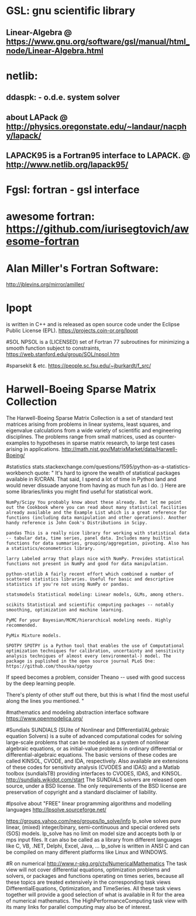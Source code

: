 # GSL: gnu scientific library

## Linear-Algebra @ https://www.gnu.org/software/gsl/manual/html_node/Linear-Algebra.html

# netlib: 

## ddaspk: - o.d.e. system solver

## about LAPack @ http://physics.oregonstate.edu/~landaur/nacphy/lapack/

## LAPACK95 is a Fortran95 interface to LAPACK. @ http://www.netlib.org/lapack95/

# Fgsl: fortran - gsl interface

# awesome fortran: https://github.com/iurisegtovich/awesome-fortran

# Alan Miller's Fortran Software:
http://jblevins.org/mirror/amiller/

# Ipopt
is written in C++ and is released as open source code under the Eclipse Public License (EPL).
https://projects.coin-or.org/Ipopt

#SOL
NPSOL is a (LICENSED) set of Fortran 77 subroutines for minimizing a smooth function subject to constraints,
https://web.stanford.edu/group/SOL/npsol.htm

#sparsekit & etc.
https://people.sc.fsu.edu/~jburkardt/f_src/

# Harwell-Boeing Sparse Matrix Collection
The Harwell-Boeing Sparse Matrix Collection is a set of standard test matrices arising from problems in linear systems, least squares, and eigenvalue calculations from a wide variety of scientific and engineering disciplines. The problems range from small matrices, used as counter-examples to hypotheses in sparse matrix research, to large test cases arising in applications.
http://math.nist.gov/MatrixMarket/data/Harwell-Boeing/

#statistics
stats.stackexchange.com/questions/1595/python-as-a-statistics-workbench
quote:
"
It's hard to ignore the wealth of statistical packages available in R/CRAN. That said, I spend a lot of time in Python land and would never dissuade anyone from having as much fun as I do. :) Here are some libraries/links you might find useful for statistical work.

    NumPy/Scipy You probably know about these already. But let me point out the Cookbook where you can read about many statistical facilities already available and the Example List which is a great reference for functions (including data manipulation and other operations). Another handy reference is John Cook's Distributions in Scipy.

    pandas This is a really nice library for working with statistical data -- tabular data, time series, panel data. Includes many builtin functions for data summaries, grouping/aggregation, pivoting. Also has a statistics/econometrics library.

    larry Labeled array that plays nice with NumPy. Provides statistical functions not present in NumPy and good for data manipulation.

    python-statlib A fairly recent effort which combined a number of scattered statistics libraries. Useful for basic and descriptive statistics if you're not using NumPy or pandas.

    statsmodels Statistical modeling: Linear models, GLMs, among others.

    scikits Statistical and scientific computing packages -- notably smoothing, optimization and machine learning.

    PyMC For your Bayesian/MCMC/hierarchical modeling needs. Highly recommended.

    PyMix Mixture models.

    SPOTPY SPOTPY is a Python tool that enables the use of Computational optimization techniques for calibration, uncertainty and sensitivity analysis techniques of almost every (environmental-) model. The package is puplished in the open source journal PLoS One:
    https://github.com/thouska/spotpy 

If speed becomes a problem, consider Theano -- used with good success by the deep learning people.

There's plenty of other stuff out there, but this is what I find the most useful along the lines you mentioned.
"

#mathematics and modeling abstraction interface software
https://www.openmodelica.org/

#Sundials
SUNDIALS (SUite of Nonlinear and DIfferential/ALgebraic equation Solvers) is a suite of advanced computational codes for solving large-scale problems that can be modeled as a system of nonlinear algebraic equations, or as initial-value problems in ordinary differential or differential-algebraic equations. The basic versions of these codes are called KINSOL, CVODE, and IDA, respectively. Also available are extensions of these codes for sensitivity analysis (CVODES and IDAS) and a Matlab toolbox (sundialsTB) providing interfaces to CVODES, IDAS, and KINSOL.
http://sundials.wikidot.com/start
The SUNDIALS solvers are released open source, under a BSD license. The only requirements of the BSD license are preservation of copyright and a standard disclaimer of liability.

#lpsolve about "FREE" linear programming algorithms and modelling languages
http://lpsolve.sourceforge.net/

https://groups.yahoo.com/neo/groups/lp_solve/info
lp_solve solves pure linear, (mixed) integer/binary, semi-continuous and special ordered sets (SOS) models. lp_solve has no limit on model size and accepts both lp or mps input files. It can also be called as a library from different languages like C, VB, .NET, Delphi, Excel, Java, ...
lp_solve is written in ANSI C and can be compiled on many different platforms like Linux and WINDOWS.

#R on numerical
http://www.r-pkg.org/ctv/NumericalMathematics
The task view will not cover differential equations, optimization problems and solvers, or packages and functions operating on times series, because all these topics are treated extensively in the corresponding task views DifferentialEquations, Optimization, and TimeSeries. All these task views together will provide a good selection of what is available in R for the area of numerical mathematics. The HighPerformanceComputing task view with its many links for parallel computing may also be of interest.
